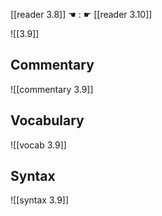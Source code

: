 [[reader 3.8]] ☚ : ☛ [[reader 3.10]]

![[3.9]]

## Commentary

![[commentary 3.9]]

## Vocabulary

![[vocab 3.9]]

## Syntax

![[syntax 3.9]]

